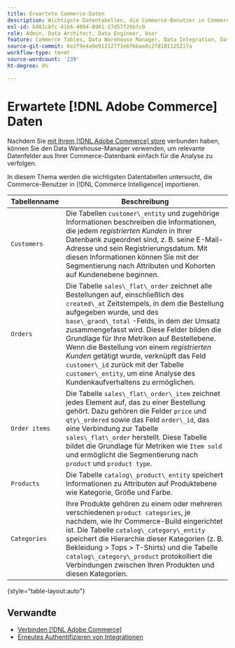 ```yaml
---
title: Erwartete Commerce-Daten
description: Wichtigste Datentabellen, die Commerce-Benutzer in Commerce Intelligence importieren
exl-id: b481c8fc-41b6-4094-8901-17d57f26bfc0
role: Admin, Data Architect, Data Engineer, User
feature: Commerce Tables, Data Warehouse Manager, Data Integration, Data Import/Export
source-git-commit: 6e2f9e4a9e91212771e6f6baa8c2f8101125217a
workflow-type: tm+mt
source-wordcount: '239'
ht-degree: 0%

---
```


# Erwartete [!DNL Adobe Commerce] Daten

Nachdem Sie [ mit Ihrem [!DNL Adobe Commerce] store](../../../data-analyst/importing-data/integrations/magento.md) verbunden haben, können Sie den Data Warehouse-Manager verwenden, um relevante Datenfelder aus Ihrer Commerce-Datenbank einfach für die Analyse zu verfolgen.

In diesem Thema werden die wichtigsten Datentabellen untersucht, die Commerce-Benutzer in [!DNL Commerce Intelligence] importieren.

| **Tabellenname** | **Beschreibung** |
|-----|-----|
| `Customers` | Die Tabellen `customer\_entity` und zugehörige Informationen beschreiben die Informationen, die jedem *registrierten Kunden* in Ihrer Datenbank zugeordnet sind, z. B. seine E-Mail-Adresse und sein Registrierungsdatum. Mit diesen Informationen können Sie mit der Segmentierung nach Attributen und Kohorten auf Kundenebene beginnen. |
| `Orders` | Die Tabelle `sales\_flat\_order` zeichnet alle Bestellungen auf, einschließlich des `created\_at` Zeitstempels, in dem die Bestellung aufgegeben wurde, und des `base\_grand\_total` -Felds, in dem der Umsatz zusammengefasst wird. Diese Felder bilden die Grundlage für Ihre Metriken auf Bestellebene. Wenn die Bestellung von einem *registrierten Kunden* getätigt wurde, verknüpft das Feld `customer\_id` zurück mit der Tabelle `customer\_entity`, um eine Analyse des Kundenkaufverhaltens zu ermöglichen. |
| `Order items` | Die Tabelle `sales\_flat\_order\_item` zeichnet jedes Element auf, das zu einer Bestellung gehört. Dazu gehören die Felder `price` und `qty\_ordered` sowie das Feld `order\_id`, das eine Verbindung zur Tabelle `sales\_flat\_order` herstellt. Diese Tabelle bildet die Grundlage für Metriken wie `Item sold` und ermöglicht die Segmentierung nach `product` und `product type`. |
| `Products` | Die Tabelle `catalog\_product\_entity` speichert Informationen zu Attributen auf Produktebene wie Kategorie, Größe und Farbe. |
| `Categories` | Ihre Produkte gehören zu einem oder mehreren verschiedenen `product categories`, je nachdem, wie Ihr Commerce-Build eingerichtet ist. Die Tabelle `catalog\_category\_entity` speichert die Hierarchie dieser Kategorien (z. B. Bekleidung > Tops > T-Shirts) und die Tabelle `catalog\_category\_product` protokolliert die Verbindungen zwischen Ihren Produkten und diesen Kategorien. |

{style="table-layout:auto"}

## Verwandte

* [Verbinden [!DNL Adobe Commerce]](../integrations/magento.md)
* [Erneutes Authentifizieren von Integrationen](https://experienceleague.adobe.com/docs/commerce-knowledge-base/kb/how-to/mbi-reauthenticating-integrations.html)
